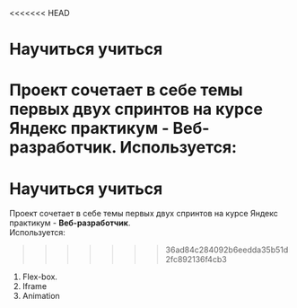 <<<<<<< HEAD
# Научиться учиться
Проект сочетает в себе темы первых двух спринтов на курсе Яндекс практикум - **Beб-разработчик**.
Используется:
=======
# Научиться учиться   
Проект сочетает в себе темы первых двух спринтов на курсе Яндекс практикум - **Beб-разработчик**.  
Используется: 
>>>>>>> 36ad84c284092b6eedda35b51d2fc892136f4cb3
1. Flex-box.
2. Iframe
3. Animation
